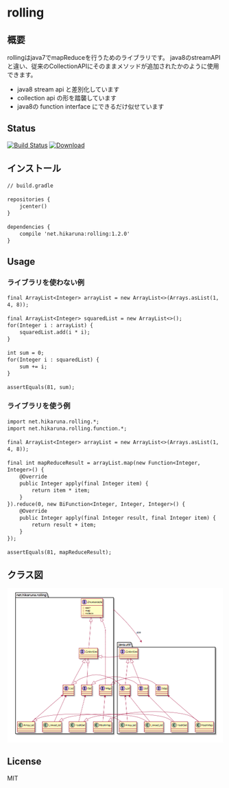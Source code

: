 # rolling
## 概要
rollingはjava7でmapReduceを行うためのライブラリです。
java8のstreamAPIと違い、従来のCollectionAPIにそのままメソッドが追加されたかのように使用できます。

- java8 stream api と差別化しています
- collection api の形を踏襲しています
- java8の function interface にできるだけ似せています

## Status
[![Build Status](https://travis-ci.org/hikaruna/rolling.svg?branch=master)](https://travis-ci.org/hikaruna/rolling)
[![Download](https://api.bintray.com/packages/hikaruna/maven/rolling/images/download.svg) ](https://bintray.com/hikaruna/maven/rolling/_latestVersion)


## インストール

```
// build.gradle

repositories {
    jcenter()
}

dependencies {
    compile 'net.hikaruna:rolling:1.2.0'
}

```

## Usage

### ライブラリを使わない例

```
final ArrayList<Integer> arrayList = new ArrayList<>(Arrays.asList(1, 4, 8));

final ArrayList<Integer> squaredList = new ArrayList<>();
for(Integer i : arrayList) {
    squaredList.add(i * i);
}

int sum = 0;
for(Integer i : squaredList) {
    sum += i;
}

assertEquals(81, sum);
```

### ライブラリを使う例

```
import net.hikaruna.rolling.*;
import net.hikaruna.rolling.function.*;

final ArrayList<Integer> arrayList = new ArrayList<>(Arrays.asList(1, 4, 8));

final int mapReduceResult = arrayList.map(new Function<Integer, Integer>() {
    @Override
    public Integer apply(final Integer item) {
        return item * item;
    }
}).reduce(0, new BiFunction<Integer, Integer, Integer>() {
    @Override
    public Integer apply(final Integer result, final Integer item) {
        return result + item;
    }
});

assertEquals(81, mapReduceResult);
```

## クラス図
![クラス図](https://raw.githubusercontent.com/hikaruna/rolling/gh-pages/res/class_diagram.png)

## License
MIT
